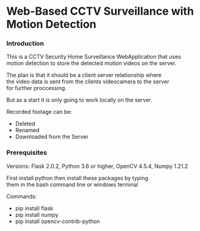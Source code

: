 # Web-Based CCTV Surveillance with Motion Detection

### <b>Introduction</b>

This is a CCTV Security Home Surveillance WebApplication that uses </br>
motion detection to store the detected motion videos on the server.

The plan is that it should be a client server relationship where </br>
the video data is sent from the clients videocamera to the server </br>
for further proccessing.

But as a start it is only going to work locally on the server. </br>

Recorded footage can be:
- Deleted 
- Renamed 
- Downloaded from the Server

### <b>Prerequisites</b>

Versions: Flask 2.0.2, Python 3.6 or higher, OpenCV 4.5.4, Numpy 1.21.2

First install python then install these packages by typing  </br>
them in the bash command line or windows terminal

Commands:

- pip install flask
- pip install numpy
- pip install opencv-contrib-python
